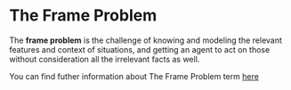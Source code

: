 # The Frame Problem

The **frame problem** is the challenge of knowing and modeling the relevant features and context of situations, and getting an agent to act on those without consideration all the irrelevant facts as well.

You can find futher information about The Frame Problem term [here](../../Accountability/L3.The_frame_problem.md)

